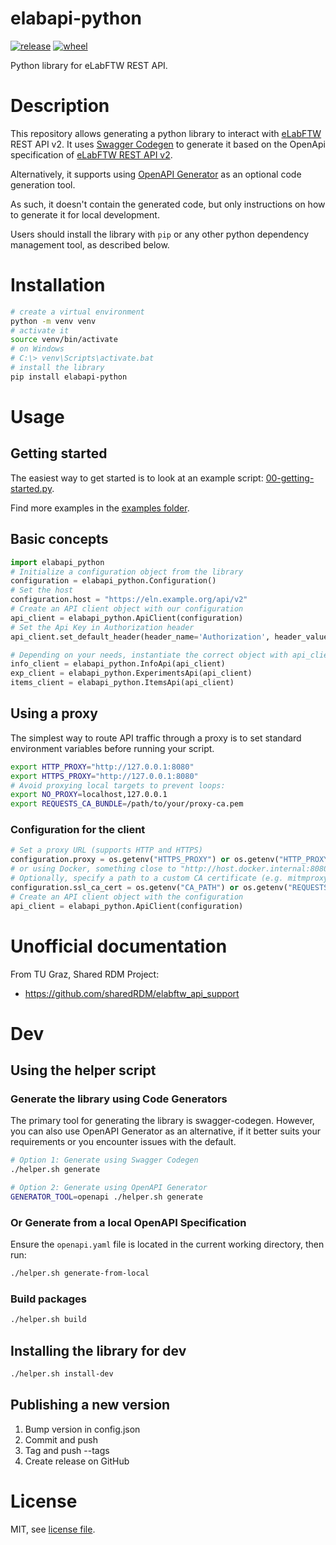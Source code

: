 # elabapi-python

[![release](https://img.shields.io/pypi/v/elabapi-python.svg)](https://pypi.org/project/elabapi-python/)
[![wheel](https://img.shields.io/pypi/wheel/elabapi-python.svg)](https://pypi.org/project/elabapi-python/)

Python library for eLabFTW REST API.

# Description

This repository allows generating a python library to interact with [eLabFTW](https://github.com/elabftw/elabftw) REST API v2. It uses [Swagger Codegen](https://github.com/swagger-api/swagger-codegen/tree/3.0.0) to generate it based on the OpenApi specification of [eLabFTW REST API v2](https://doc.elabftw.net/api/v2/).

Alternatively, it supports using [OpenAPI Generator](https://github.com/OpenAPITools/openapi-generator) as an optional code generation tool.

As such, it doesn't contain the generated code, but only instructions on how to generate it for local development.

Users should install the library with `pip` or any other python dependency management tool, as described below.

# Installation

~~~bash
# create a virtual environment
python -m venv venv
# activate it
source venv/bin/activate
# on Windows
# C:\> venv\Scripts\activate.bat
# install the library
pip install elabapi-python
~~~

# Usage

## Getting started
The easiest way to get started is to look at an example script: [00-getting-started.py](./examples/00-getting-started.py).

Find more examples in the [examples folder](./examples).

## Basic concepts

~~~python
import elabapi_python
# Initialize a configuration object from the library
configuration = elabapi_python.Configuration()
# Set the host
configuration.host = "https://eln.example.org/api/v2"
# Create an API client object with our configuration
api_client = elabapi_python.ApiClient(configuration)
# Set the Api Key in Authorization header
api_client.set_default_header(header_name='Authorization', header_value=5-abc123...)

# Depending on your needs, instantiate the correct object with api_client as argument
info_client = elabapi_python.InfoApi(api_client)
exp_client = elabapi_python.ExperimentsApi(api_client)
items_client = elabapi_python.ItemsApi(api_client)
~~~

## Using a proxy

The simplest way to route API traffic through a proxy is to set standard environment variables before running your script.

~~~bash
export HTTP_PROXY="http://127.0.0.1:8080"
export HTTPS_PROXY="http://127.0.0.1:8080"
# Avoid proxying local targets to prevent loops:
export NO_PROXY=localhost,127.0.0.1
export REQUESTS_CA_BUNDLE=/path/to/your/proxy-ca.pem
~~~

### Configuration for the client

~~~python
# Set a proxy URL (supports HTTP and HTTPS)
configuration.proxy = os.getenv("HTTPS_PROXY") or os.getenv("HTTP_PROXY")
# or using Docker, something close to "http://host.docker.internal:8080"
# Optionally, specify a path to a custom CA certificate (e.g. mitmproxy)
configuration.ssl_ca_cert = os.getenv("CA_PATH") or os.getenv("REQUESTS_CA_BUNDLE")
# Create an API client object with the configuration
api_client = elabapi_python.ApiClient(configuration)
~~~

# Unofficial documentation

From TU Graz, Shared RDM Project:

* https://github.com/sharedRDM/elabftw_api_support

# Dev

## Using the helper script

### Generate the library using Code Generators

The primary tool for generating the library is swagger-codegen. However, you can also use OpenAPI Generator as an alternative, if it better suits your requirements or you encounter issues with the default.

~~~bash
# Option 1: Generate using Swagger Codegen
./helper.sh generate

# Option 2: Generate using OpenAPI Generator
GENERATOR_TOOL=openapi ./helper.sh generate
~~~

### Or Generate from a local OpenAPI Specification
Ensure the `openapi.yaml` file is located in the current working directory, then run:
~~~bash
./helper.sh generate-from-local
~~~

### Build packages
~~~bash
./helper.sh build
~~~

## Installing the library for dev

~~~bash
./helper.sh install-dev
~~~

## Publishing a new version

1. Bump version in config.json
2. Commit and push
3. Tag and push --tags
4. Create release on GitHub

# License

MIT, see [license file](./LICENSE).
